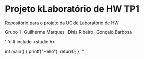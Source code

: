 # Projeto kLaboratório de HW TP1

Repositório para o projeto da UC de Laboratório de HW

Grupo 1
    -Guilherme Marques
    -Dinis Ribeiro
    -Gonçalo Barbosa

   '''c
    # include <studio.h>

   int main()
   {
    printf("Hello");
    return0;
   }
   '''
